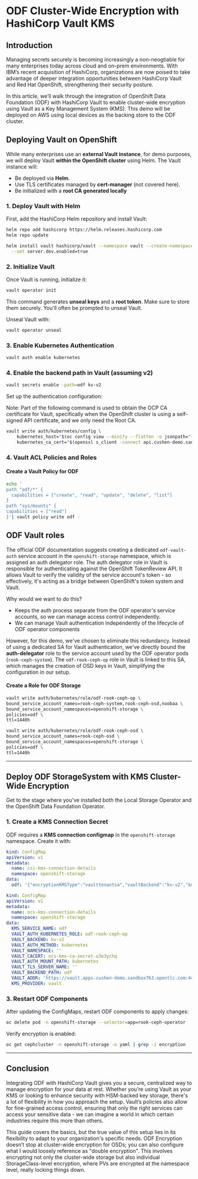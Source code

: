 # **ODF Cluster-Wide Encryption with HashiCorp Vault KMS**

## **Introduction**

Managing secrets securely is becoming increasingly a non-neogtiable for many enterprises today across cloud and on-prem environments. With IBM’s recent acquisition of HashiCorp, organizations are now poised to take advantage of deeper integration opportunities between HashiCorp Vault and Red Hat OpenShift, strengthening their security posture.

In this article, we’ll walk through the integration of OpenShift Data Foundation (ODF) with HashiCorp Vault to enable cluster-wide encryption using Vault as a Key Management System (KMS). This demo will be deployed on AWS using local devices as the backing store to the ODF cluster.

## **Deploying Vault on OpenShift**

While many enterprises use an **external Vault instance**, for demo purposes, we will deploy Vault **within the OpenShift cluster** using Helm. The Vault instance will:

- Be deployed via **Helm**.
- Use TLS certificates managed by **cert-manager** (not covered here).
- Be initialized with a **root CA generated locally**

### **1. Deploy Vault with Helm**

First, add the HashiCorp Helm repository and install Vault:

```sh
helm repo add hashicorp https://helm.releases.hashicorp.com
helm repo update

helm install vault hashicorp/vault --namespace vault --create-namespace \
  --set server.dev.enabled=true
```

### **2. Initialize Vault**

Once Vault is running, initialize it:

```sh
vault operator init
```
This command generates **unseal keys** and a **root token**. Make sure to store them securely. You'll often be prompted to unseal Vault.

Unseal Vault with:
```sh
vault operator unseal
```

### **3. Enable Kubernetes Authentication**

```sh
vault auth enable kubernetes
```

### **4. Enable the backend path in Vault (assuming v2)**

```sh
vault secrets enable -path=odf kv-v2
```

Set up the authentication configuration:

Note: Part of the following command is used to obtain the OCP CA certificate for Vault, specifically when the OpenShift cluster is using a self-signed API certificate, and we only need the Root CA.

```sh
vault write auth/kubernetes/config \
    kubernetes_host="$(oc config view --minify --flatten -o jsonpath="{.clusters[0].cluster.server})" \
    kubernetes_ca_cert="$(openssl s_client -connect api.cushen-demo.sandbox763.opentlc.com:6443 -showcerts </dev/null 2>/dev/null | awk 'BEGIN {c=0} /-----BEGIN CERTIFICATE-----/ {c++} c==2 && NF {print} /-----END CERTIFICATE-----/ {if (c==2) exit}')"
``````

### **4. Vault ACL Policies and Roles**

#### **Create a Vault Policy for ODF**
```sh
echo '
path "odf/*" {
  capabilities = ["create", "read", "update", "delete", "list"]
}
path "sys/mounts" {
capabilities = ["read"]
}'| vault policy write odf -
```

## ODF Vault roles 

The official ODF documentation suggests creating a dedicated `odf-vault-auth` service account in the `openshift-storage` namespace, which is assigned an auth delegator role. The auth delegator role in Vault is responsible for authenticating against the OpenShift TokenReview API. It allows Vault to verify the validity of the service account's token - so effectively, it's acting as a bridge between OpenShift's token system and Vault.

Why would we want to do this?

- Keeps the auth process separate from the ODF operator's service accounts, so we can manage access control independently.
- We can manage Vault authentication independently of the lifecycle of ODF operator components

However, for this demo, we've chosen to eliminate this redundancy. Instead of using a dedicated SA for Vault authentication, we've directly bound the **auth-delegator** role to the service account used by the ODF operator pods (`rook-ceph-system`). The `odf-rook-ceph-op` role in Vault is linked to this SA, which manages the creation of OSD keys in Vault, simplifying the configuration in our setup.

#### **Create a Role for ODF Storage**
```sh
vault write auth/kubernetes/role/odf-rook-ceph-op \
bound_service_account_names=rook-ceph-system,rook-ceph-osd,noobaa \
bound_service_account_namespaces=openshift-storage \
policies=odf \
ttl=1440h
```

```sh
vault write auth/kubernetes/role/odf-rook-ceph-osd \
bound_service_account_names=rook-ceph-osd \
bound_service_account_namespaces=openshift-storage \
policies=odf \
ttl=1440h
```
---

## **Deploy ODF StorageSystem with KMS Cluster-Wide Encryption**

Get to the stage where you've installed both the Local Storage Operator and the OpenShift Data Foundation Operator.

### **1. Create a KMS Connection Secret**

ODF requires a **KMS connection configmap** in the `openshift-storage` namespace. Create it with:

```yaml
kind: ConfigMap
apiVersion: v1
metadata:
  name: csi-kms-connection-details
  namespace: openshift-storage
data:
  odf: '{"encryptionKMSType":"vaulttenantsa","vaultBackend":"kv-v2","kmsServiceName":"odf","vaultAddress":"https://vault.apps.cushen-demo.sandbox763.opentlc.com:443","vaultBackendPath":"odf","vaultCAFromSecret":"csi-kms-ca-secret-govhe5h8","vaultCAFileName":"my-root-ca.pem","vaultAuthMethod":"kubernetes","vaultAuthPath":"kubernetes","vaultAuthNamespace":"","vaultNamespace":""}'
```

```yaml
kind: ConfigMap
apiVersion: v1
metadata:
  name: ocs-kms-connection-details
  namespace: openshift-storage
data:
  KMS_SERVICE_NAME: odf
  VAULT_AUTH_KUBERNETES_ROLE: odf-rook-ceph-op
  VAULT_BACKEND: kv-v2
  VAULT_AUTH_METHOD: kubernetes
  VAULT_NAMESPACE: ''
  VAULT_CACERT: ocs-kms-ca-secret-u3e3ychq
  VAULT_AUTH_MOUNT_PATH: kubernetes
  VAULT_TLS_SERVER_NAME: ''
  VAULT_BACKEND_PATH: odf
  VAULT_ADDR: 'https://vault.apps.cushen-demo.sandbox763.opentlc.com:443'
  KMS_PROVIDER: vault
```

### **3. Restart ODF Components**

After updating the ConfigMaps, restart ODF components to apply changes:

```sh
oc delete pod -n openshift-storage --selector=app=rook-ceph-operator
```

Verify encryption is enabled:
```sh
oc get cephcluster -n openshift-storage -o yaml | grep -i encryption
```

---

## **Conclusion**

Integrating ODF with HashiCorp Vault gives you a secure, centralized way to manage encryption for your data at rest. Whether you're using Vault as your KMS or looking to enhance security with HSM-backed key storage, there's a lot of flexibility in how you approach the setup. Vault’s policies also allow for fine-grained access control, ensuring that only the right services can access your sensitive data - we can imagine a world in which certain industries require this more than others. 

This guide covers the basics, but the true value of this setup lies in its flexibility to adapt to your organization's specific needs. ODF Encryption doesn’t stop at cluster-wide encryption for OSDs; you can also configure what I would loosely reference as "double encryption". This involves encrypting not only the cluster-wide storage but also individual StorageClass-level encryption, where PVs are encrypted at the namespace level, really locking things down. 
